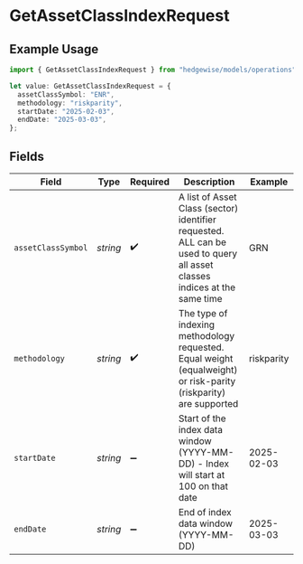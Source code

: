 # GetAssetClassIndexRequest

## Example Usage

```typescript
import { GetAssetClassIndexRequest } from "hedgewise/models/operations";

let value: GetAssetClassIndexRequest = {
  assetClassSymbol: "ENR",
  methodology: "riskparity",
  startDate: "2025-02-03",
  endDate: "2025-03-03",
};
```

## Fields

| Field                                                                                                                    | Type                                                                                                                     | Required                                                                                                                 | Description                                                                                                              | Example                                                                                                                  |
| ------------------------------------------------------------------------------------------------------------------------ | ------------------------------------------------------------------------------------------------------------------------ | ------------------------------------------------------------------------------------------------------------------------ | ------------------------------------------------------------------------------------------------------------------------ | ------------------------------------------------------------------------------------------------------------------------ |
| `assetClassSymbol`                                                                                                       | *string*                                                                                                                 | :heavy_check_mark:                                                                                                       | A list of Asset Class (sector) identifier requested. ALL can be used to query all asset classes indices at the same time | GRN                                                                                                                      |
| `methodology`                                                                                                            | *string*                                                                                                                 | :heavy_check_mark:                                                                                                       | The type of indexing methodology requested. Equal weight (equalweight) or risk-parity (riskparity) are supported         | riskparity                                                                                                               |
| `startDate`                                                                                                              | *string*                                                                                                                 | :heavy_minus_sign:                                                                                                       | Start of the index data window (YYYY-MM-DD) - Index will start at 100 on that date                                       | 2025-02-03                                                                                                               |
| `endDate`                                                                                                                | *string*                                                                                                                 | :heavy_minus_sign:                                                                                                       | End of index data window (YYYY-MM-DD)                                                                                    | 2025-03-03                                                                                                               |